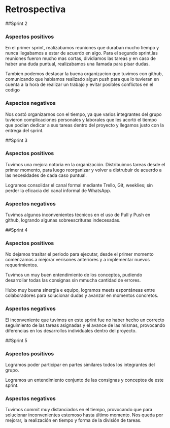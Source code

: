 # Retrospectiva


##Sprint 2
### Aspectos positivos

En el primer sprint, realizabamos reuniones que duraban mucho tiempo y 
nunca llegabamos a estar de acuerdo en algo.
Para el segundo sprint,las reuniones fueron mucho mas cortas, dividiamos las tareas y en
caso de haber una duda puntual, realizabamos una llamada para pisar dudas.

Tambien podemos destacar la buena organizacion que tuvimos con github, comunicando que 
habiamos realizado algun push para que lo tuvieran en cuenta a la hora de realizar un trabajo y
evitar posibles conflictos en el codigo

### Aspectos negativos
Nos costó organizarnos con el tiempo, ya que varios integrantes del grupo tuvieron complicaciones
personales y laborales que les acortó el tiempo que podian dedicar a sus tareas dentro del proyecto
y llegamos justo con la entrega del sprint.


##Sprint 3

### Aspectos positivos
Tuvimos una mejora notoria en la organización. Distribuimos tareas desde el primer momento, para luego reorganizar y volver a distrubuir de acuerdo a las necesidades de cada caso puntual.

Logramos consolidar el canal formal mediante Trello, Git, weeklies; sin perder la eficacia del canal informal de WhatsApp.

### Aspectos negativos

Tuvimos algunos inconvenientes técnicos en el uso de Pull y Push en github, logrando algunas sobreescrituras indecesadas. 


##Sprint 4

### Aspectos positivos
No dejamos trasitar el periodo para ejecutar, desde el primer momento comenzamos a mejorar verisones anteriores y a implementar nuevos requerimientos.

Tuvimos un muy buen entendimiento de los conceptos, pudiendo desarrollar todas las consignas sin mmucha cantidad de errores.

Hubo muy buena sinergia e equipo, logramos meets espontáneas entre colaboradores para solucionar dudas y avanzar en momentos concretos.

### Aspectos negativos

El inconveniente que tuvimos en este sprint fue no haber hecho un correcto seguimiento de las tareas asignadas y el avance de las mismas, provocando diferencias en los desarrollos individuales dentro del proyecto.


##Sprint 5

### Aspectos positivos
Logramos poder participar en partes similares todos los integrantes del grupo.

Logramos un entendimiento conjunto de las consignas y conceptos de este sprint.


### Aspectos negativos

Tuvimos commit muy distanciados en el tiempo, provocando que para solucionar inconvenientes estemoso hasta último momento. Nos queda por mejorar, la realización en tiempo y forma de la división de tareas.
